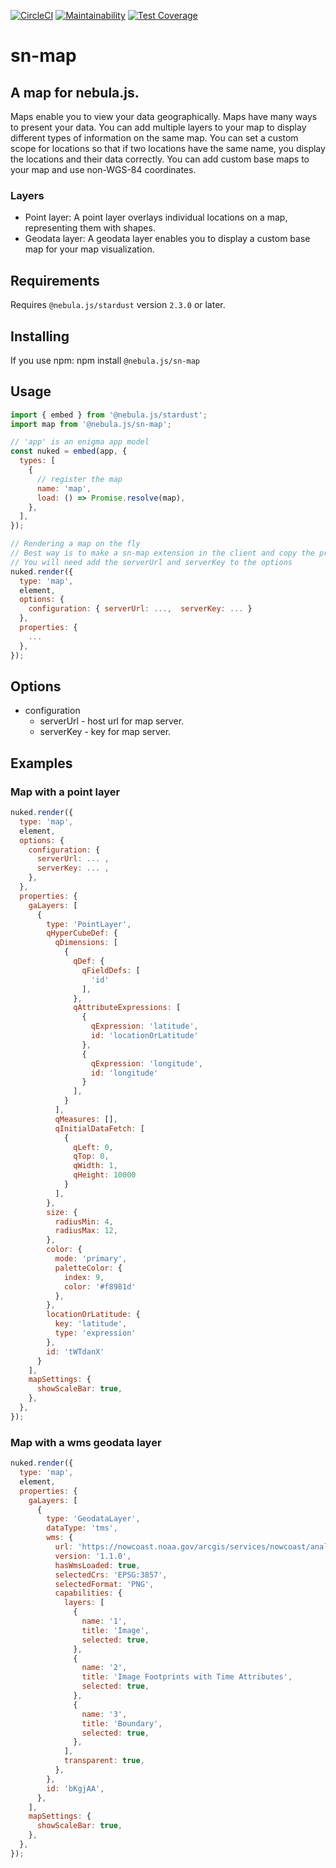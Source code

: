 [![CircleCI](https://dl.circleci.com/status-badge/img/gh/qlik-oss/sn-map/tree/main.svg?style=svg)](https://dl.circleci.com/status-badge/redirect/gh/qlik-oss/sn-map/tree/main)
[![Maintainability](https://api.codeclimate.com/v1/badges/1166aaa6a2e06f8de9eb/maintainability)](https://codeclimate.com/repos/60ba2ff677769346e5000f42/maintainability)
[![Test Coverage](https://api.codeclimate.com/v1/badges/1166aaa6a2e06f8de9eb/test_coverage)](https://codeclimate.com/repos/60ba2ff677769346e5000f42/test_coverage)

# sn-map

## A map for nebula.js.

Maps enable you to view your data geographically. Maps have many ways to present your data. You can add multiple layers to your map to display different types of information on the same map. You can set a custom scope for locations so that if two locations have the same name, you display the locations and their data correctly. You can add custom base maps to your map and use non-WGS-84 coordinates.

### Layers

- Point layer: A point layer overlays individual locations on a map, representing them with shapes.
- Geodata layer: A geodata layer enables you to display a custom base map for your map visualization.

## Requirements

Requires `@nebula.js/stardust` version `2.3.0` or later.

## Installing

If you use npm: npm install `@nebula.js/sn-map`

## Usage

```js
import { embed } from '@nebula.js/stardust';
import map from '@nebula.js/sn-map';

// 'app' is an enigma app model
const nuked = embed(app, {
  types: [
    {
      // register the map
      name: 'map',
      load: () => Promise.resolve(map),
    },
  ],
});

// Rendering a map on the fly
// Best way is to make a sn-map extension in the client and copy the properties
// You will need add the serverUrl and serverKey to the options
nuked.render({
  type: 'map',
  element,
  options: {
    configuration: { serverUrl: ...,  serverKey: ... }
  },
  properties: {
    ...
  },
});
```

## Options

- configuration
  - serverUrl - host url for map server.
  - serverKey - key for map server.

## Examples

### Map with a point layer

```js
nuked.render({
  type: 'map',
  element,
  options: {
    configuration: {
      serverUrl: ... ,
      serverKey: ... ,
    },
  },
  properties: {
    gaLayers: [
      {
        type: 'PointLayer',
        qHyperCubeDef: {
          qDimensions: [
            {
              qDef: {
                qFieldDefs: [
                  'id'
                ],
              },
              qAttributeExpressions: [
                {
                  qExpression: 'latitude',
                  id: 'locationOrLatitude'
                },
                {
                  qExpression: 'longitude',
                  id: 'longitude'
                }
              ],
            }
          ],
          qMeasures: [],
          qInitialDataFetch: [
            {
              qLeft: 0,
              qTop: 0,
              qWidth: 1,
              qHeight: 10000
            }
          ],
        },
        size: {
          radiusMin: 4,
          radiusMax: 12,
        },
        color: {
          mode: 'primary',
          paletteColor: {
            index: 9,
            color: '#f8981d'
          },
        },
        locationOrLatitude: {
          key: 'latitude',
          type: 'expression'
        },
        id: 'tWTdanX'
      }
    ],
    mapSettings: {
      showScaleBar: true,
    },
  },
});
```

### Map with a wms geodata layer

```js
nuked.render({
  type: 'map',
  element,
  properties: {
    gaLayers: [
      {
        type: 'GeodataLayer',
        dataType: 'tms',
        wms: {
          url: 'https://nowcoast.noaa.gov/arcgis/services/nowcoast/analysis_meteohydro_sfc_qpe_time/MapServer/WmsServer',
          version: '1.1.0',
          hasWmsLoaded: true,
          selectedCrs: 'EPSG:3857',
          selectedFormat: 'PNG',
          capabilities: {
            layers: [
              {
                name: '1',
                title: 'Image',
                selected: true,
              },
              {
                name: '2',
                title: 'Image Footprints with Time Attributes',
                selected: true,
              },
              {
                name: '3',
                title: 'Boundary',
                selected: true,
              },
            ],
            transparent: true,
          },
        },
        id: 'bKgjAA',
      },
    ],
    mapSettings: {
      showScaleBar: true,
    },
  },
});
```
